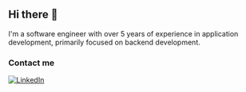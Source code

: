 ## Hi there 👋

I'm a software engineer with over 5 years of experience in application development, primarily focused on backend development.

### Contact me
[![LinkedIn](https://img.shields.io/badge/-LinkedIn-blue?style=flat&logo=linkedin)](https://www.linkedin.com/in/pedro-diaz-sf/)

<!--
**akak92/akak92** is a ✨ _special_ ✨ repository because its `README.md` (this file) appears on your GitHub profile.

Here are some ideas to get you started:

- 🔭 I’m currently working on ...
- 🌱 I’m currently learning ...
- 👯 I’m looking to collaborate on ...
- 🤔 I’m looking for help with ...
- 💬 Ask me about ...
- 📫 How to reach me: ...
- 😄 Pronouns: ...
- ⚡ Fun fact: ...
-->
